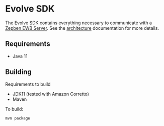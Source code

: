 # Evolve SDK #

The Evolve SDK contains everything necessary to communicate with a [Zepben EWB Server](TODO). See the [architecture](docs/architecture.md) documentation for more details.

## Requirements ##

- Java 11

## Building ##

Requirements to build

- JDK11 (tested with Amazon Corretto)
- Maven

To build:

    mvn package


